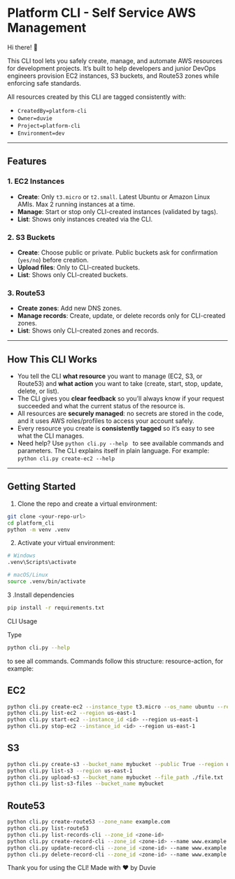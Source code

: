 # Platform CLI - Self Service AWS Management

Hi there! 👋  

This CLI tool lets you safely create, manage, and automate AWS resources for development projects. It’s built to help developers and junior DevOps engineers provision EC2 instances, S3 buckets, and Route53 zones while enforcing safe standards.  

All resources created by this CLI are tagged consistently with:

- `CreatedBy=platform-cli`
- `Owner=duvie`
- `Project=platform-cli`
- `Environment=dev`

---

## Features

### 1. EC2 Instances
- **Create**: Only `t3.micro` or `t2.small`. Latest Ubuntu or Amazon Linux AMIs. Max 2 running instances at a time.
- **Manage**: Start or stop only CLI-created instances (validated by tags).
- **List**: Shows only instances created via the CLI.

### 2. S3 Buckets
- **Create**: Choose public or private. Public buckets ask for confirmation (`yes/no`) before creation.
- **Upload files**: Only to CLI-created buckets.
- **List**: Shows only CLI-created buckets.

### 3. Route53
- **Create zones**: Add new DNS zones.
- **Manage records**: Create, update, or delete records only for CLI-created zones.
- **List**: Shows only CLI-created zones and records.

---

## How This CLI Works

- You tell the CLI **what resource** you want to manage (EC2, S3, or Route53) and **what action** you want to take (create, start, stop, update, delete, or list).  
- The CLI gives you **clear feedback** so you’ll always know if your request succeeded and what the current status of the resource is.  
- All resources are **securely managed**: no secrets are stored in the code, and it uses AWS roles/profiles to access your account safely.  
- Every resource you create is **consistently tagged** so it’s easy to see what the CLI manages.  
- Need help? Use `python cli.py --help
` to see available commands and parameters. The CLI explains itself in plain language.
For example: `python cli.py create-ec2 --help`

---

## Getting Started

1. Clone the repo and create a virtual environment:
```bash
git clone <your-repo-url>
cd platform_cli
python -m venv .venv
```
2. Activate your virtual environment:
```bash
# Windows
.venv\Scripts\activate

# macOS/Linux
source .venv/bin/activate
```
3 .Install dependencies 
```bash
pip install -r requirements.txt
```
CLI Usage

Type
```bash
python cli.py --help 
```
to see all commands. Commands follow this structure: resource-action, for example:

## EC2
```bash
python cli.py create-ec2 --instance_type t3.micro --os_name ubuntu --region us-east-1
python cli.py list-ec2 --region us-east-1
python cli.py start-ec2 --instance_id <id> --region us-east-1
python cli.py stop-ec2 --instance_id <id> --region us-east-1
```

## S3 
```bash
python cli.py create-s3 --bucket_name mybucket --public True --region us-east-1
python cli.py list-s3 --region us-east-1
python cli.py upload-s3 --bucket_name mybucket --file_path ./file.txt
python cli.py list-s3-files --bucket_name mybucket
```

## Route53
```bash
python cli.py create-route53 --zone_name example.com
python cli.py list-route53
python cli.py list-records-cli --zone_id <zone-id>
python cli.py create-record-cli --zone_id <zone-id> --name www.example.com --type_ A --value 1.2.3.4 --ttl 300
python cli.py update-record-cli --zone_id <zone-id> --name www.example.com --type_ A --value 1.2.3.5 --ttl 300
python cli.py delete-record-cli --zone_id <zone-id> --name www.example.com --type_ A --value 1.2.3.5
```
Thank you for using the CLI!
Made with ❤️ by Duvie
